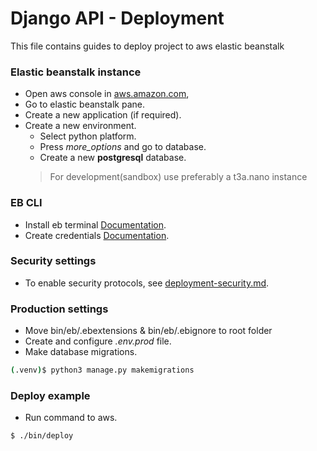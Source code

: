 # Django API - Deployment

This file contains guides to deploy project to aws elastic beanstalk

### Elastic beanstalk instance

-   Open aws console in [aws.amazon.com](https://aws.amazon.com),
-   Go to elastic beanstalk pane.
-   Create a new application (if required).
-   Create a new environment.
    -   Select python platform.
    -   Press *more_options* and go to database.
    -   Create a new **postgresql** database.
    >   For development(sandbox)  use preferably a t3a.nano instance
   
### EB CLI

-   Install eb terminal [Documentation](https://docs.aws.amazon.com/es_es/elasticbeanstalk/latest/dg/eb-cli3-install.html).
-   Create credentials [Documentation](https://docs.aws.amazon.com/es_es/general/latest/gr/managing-aws-access-keys.html).

### Security settings

-   To enable security protocols, see [deployment-security.md](./deployment-security.md).

### Production settings

-   Move bin/eb/.ebextensions & bin/eb/.ebignore to root folder
-   Create and configure *.env.prod* file.
-   Make database migrations.
```bash
(.venv)$ python3 manage.py makemigrations
```

### Deploy example

-   Run command to aws.
```bash
$ ./bin/deploy
```